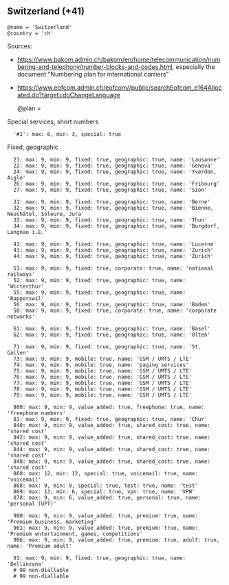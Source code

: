 Switzerland (+41)
-----------------

    @name = 'Switzerland'
    @country = 'ch'

Sources:
- https://www.bakom.admin.ch/bakom/en/home/telecommunication/numbering-and-telephony/number-blocks-and-codes.html, especially the document "Numbering plan for international carriers"
- https://www.eofcom.admin.ch/eofcom//public/searchEofcom_e164Allocated.do?target=doChangeLanguage

    @plan =

Special services, short numbers

      '#1': max: 6, min: 3, special: true

Fixed, geographic

      21: max: 9, min: 9, fixed: true, geographic: true, name: 'Lausanne'
      22: max: 9, min: 9, fixed: true, geographic: true, name: 'Geneva'
      24: max: 9, min: 9, fixed: true, geographic: true, name: 'Yverdon, Aigle'
      26: max: 9, min: 9, fixed: true, geographic: true, name: 'Fribourg'
      27: max: 9, min: 9, fixed: true, geographic: true, name: 'Sion'

      31: max: 9, min: 9, fixed: true, geographic: true, name: 'Berne'
      32: max: 9, min: 9, fixed: true, geographic: true, name: 'Bienne, Neuchâtel, Soleure, Jura'
      33: max: 9, min: 9, fixed: true, geographic: true, name: 'Thun'
      34: max: 9, min: 9, fixed: true, geographic: true, name: 'Burgdorf, Langnau i.E.'

      41: max: 9, min: 9, fixed: true, geographic: true, name: 'Lucerne'
      43: max: 9, min: 9, fixed: true, geographic: true, name: 'Zurich'
      44: max: 9, min: 9, fixed: true, geographic: true, name: 'Zurich'

      51: max: 9, min: 9, fixed: true, corporate: true, name: 'national railways'
      52: max: 9, min: 9, fixed: true, geographic: true, name: 'Winterthur'
      55: max: 9, min: 9, fixed: true, geographic: true, name: 'Rapperswil'
      56: max: 9, min: 9, fixed: true, geographic: true, name: 'Baden'
      58: max: 9, min: 9, fixed: true, corporate: true, name: 'corporate networks'

      61: max: 9, min: 9, fixed: true, geographic: true, name: 'Basel'
      62: max: 9, min: 9, fixed: true, geographic: true, name: 'Olten'

      71: max: 9, min: 9, fixed: true, geographic: true, name: 'St. Gallen'
      73: max: 9, min: 9, mobile: true, name: 'GSM / UMTS / LTE'
      74: max: 9, min: 9, mobile: true, name: 'paging services'
      75: max: 9, min: 9, mobile: true, name: 'GSM / UMTS / LTE'
      76: max: 9, min: 9, mobile: true, name: 'GSM / UMTS / LTE'
      77: max: 9, min: 9, mobile: true, name: 'GSM / UMTS / LTE'
      78: max: 9, min: 9, mobile: true, name: 'GSM / UMTS / LTE'
      79: max: 9, min: 9, mobile: true, name: 'GSM / UMTS / LTE'

      800: max: 9, min: 9, value_added: true, freephone: true, name: 'freephone numbers'
      81: max: 9, min: 9, fixed: true, geographic: true, name: 'Chur'
      840: max: 9, min: 9, value_added: true, shared_cost: true, name: 'shared cost'
      842: max: 9, min: 9, value_added: true, shared_cost: true, name: 'shared cost'
      844: max: 9, min: 9, value_added: true, shared_cost: true, name: 'shared cost'
      848: max: 9, min: 9, value_added: true, shared_cost: true, name: 'shared cost'
      860: max: 12, min: 12, special: true, voicemail: true, name: 'voicemail'
      868: max: 9, min: 9, special: true, test: true, name: 'test'
      869: max: 13, min: 6, special: true, vpn: true, name: 'VPN'
      878: max: 9, min: 6, value_added: true, personal: true, name: 'personal (UPT)'

      900: max: 9, min: 9, value_added: true, premium: true, name: 'Premium business, marketing'
      901: max: 9, min: 9, value_added: true, premium: true, name: 'Premium entertainment, games, competitions'
      906: max: 9, min: 9, value_added: true, premium: true, adult: true, name: 'Premium adult'

      91: max: 9, min: 9, fixed: true, geographic: true, name: 'Bellinzona'
      # 98 non-diallable
      # 99 non-diallable
